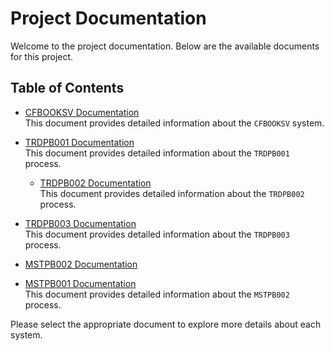 # Project Documentation

Welcome to the project documentation. Below are the available documents for this project.

## Table of Contents

- [CFBOOKSV Documentation](CFBOOKSV.md)  
  This document provides detailed information about the `CFBOOKSV` system.

- [TRDPB001 Documentation](TRDPB001.md)  
  This document provides detailed information about the `TRDPB001` process.

  - [TRDPB002 Documentation](TRDPB002.md)  
  This document provides detailed information about the `TRDPB002` process.

- [TRDPB003 Documentation](TRDPB003.md)  
  This document provides detailed information about the `TRDPB003` process.

- [MSTPB002 Documentation](MSTPB002.md)
- [MSTPB001 Documentation](MSTPB001.md)  
  This document provides detailed information about the `MSTPB002` process.

Please select the appropriate document to explore more details about each system.
